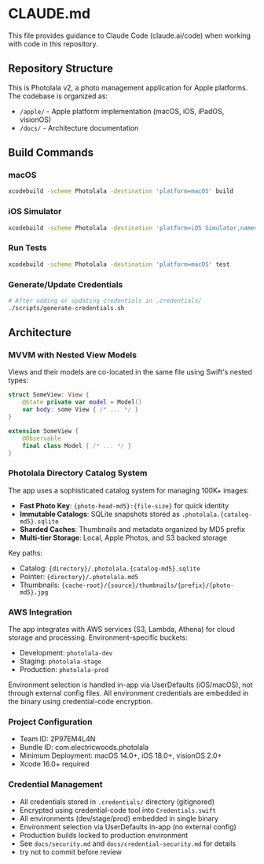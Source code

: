 # CLAUDE.md

This file provides guidance to Claude Code (claude.ai/code) when working with code in this repository.

## Repository Structure

This is Photolala v2, a photo management application for Apple platforms. The codebase is organized as:
- `/apple/` - Apple platform implementation (macOS, iOS, iPadOS, visionOS)
- `/docs/` - Architecture documentation

## Build Commands

### macOS
```bash
xcodebuild -scheme Photolala -destination 'platform=macOS' build
```

### iOS Simulator
```bash
xcodebuild -scheme Photolala -destination 'platform=iOS Simulator,name=iPhone 16 Pro' build
```

### Run Tests
```bash
xcodebuild -scheme Photolala -destination 'platform=macOS' test
```

### Generate/Update Credentials
```bash
# After adding or updating credentials in .credentials/
./scripts/generate-credentials.sh
```

## Architecture

### MVVM with Nested View Models
Views and their models are co-located in the same file using Swift's nested types:

```swift
struct SomeView: View {
    @State private var model = Model()
    var body: some View { /* ... */ }
}

extension SomeView {
    @Observable
    final class Model { /* ... */ }
}
```

### Photolala Directory Catalog System
The app uses a sophisticated catalog system for managing 100K+ images:
- **Fast Photo Key**: `{photo-head-md5}:{file-size}` for quick identity
- **Immutable Catalogs**: SQLite snapshots stored as `.photolala.{catalog-md5}.sqlite`
- **Sharded Caches**: Thumbnails and metadata organized by MD5 prefix
- **Multi-tier Storage**: Local, Apple Photos, and S3 backed storage

Key paths:
- Catalog: `{directory}/.photolala.{catalog-md5}.sqlite`
- Pointer: `{directory}/.photolala.md5`
- Thumbnails: `{cache-root}/{source}/thumbnails/{prefix}/{photo-md5}.jpg`

### AWS Integration
The app integrates with AWS services (S3, Lambda, Athena) for cloud storage and processing. Environment-specific buckets:
- Development: `photolala-dev`
- Staging: `photolala-stage`
- Production: `photolala-prod`

Environment selection is handled in-app via UserDefaults (iOS/macOS), not through external config files. All environment credentials are embedded in the binary using credential-code encryption.

### Project Configuration
- Team ID: 2P97EM4L4N
- Bundle ID: com.electricwoods.photolala
- Minimum Deployment: macOS 14.0+, iOS 18.0+, visionOS 2.0+
- Xcode 16.0+ required

### Credential Management
- All credentials stored in `.credentials/` directory (gitignored)
- Encrypted using credential-code tool into `Credentials.swift`
- All environments (dev/stage/prod) embedded in single binary
- Environment selection via UserDefaults in-app (no external config)
- Production builds locked to production environment
- See `docs/security.md` and `docs/credential-security.md` for details
- try not to commit before review